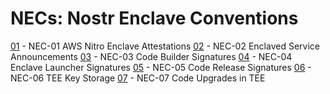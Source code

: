 # NECs: Nostr Enclave Conventions

[01](./01.md) - NEC-01 AWS Nitro Enclave Attestations
[02](./02.md) - NEC-02 Enclaved Service Announcements
[03](./03.md) - NEC-03 Code Builder Signatures
[04](./04.md) - NEC-04 Enclave Launcher Signatures
[05](./05.md) - NEC-05 Code Release Signatures
[06](./06.md) - NEC-06 TEE Key Storage
[07](./07.md) - NEC-07 Code Upgrades in TEE
